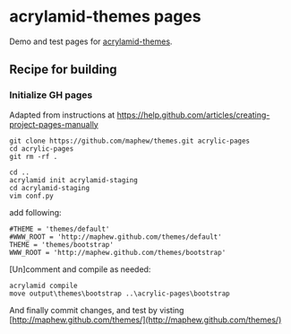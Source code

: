 # acrylamid-themes pages


Demo and test pages for [acrylamid-themes](https://github.com/posativ/themes).

## Recipe for building

### Initialize GH pages
Adapted from instructions at https://help.github.com/articles/creating-project-pages-manually

	git clone https://github.com/maphew/themes.git acrylic-pages
	cd acrylic-pages
	git rm -rf .

	cd ..
	acrylamid init acrylamid-staging
	cd acrylamid-staging
	vim conf.py

add following:

	#THEME = 'themes/default'
	#WWW_ROOT = 'http://maphew.github.com/themes/default'
	THEME = 'themes/bootstrap'
	WWW_ROOT = 'http://maphew.github.com/themes/bootstrap'

[Un]comment and compile as needed:

	acrylamid compile
	move output\themes\bootstrap ..\acrylic-pages\bootstrap

And finally commit changes, 
and test by visting [http://maphew.github.com/themes/](http://maphew.github.com/themes/)
